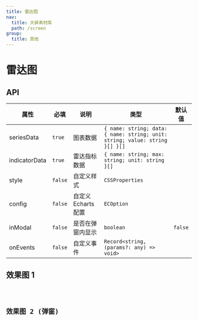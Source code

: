 ```yaml
---
title: 雷达图
nav:
  title: 大屏素材库
  path: /screen
group:
  title: 其他
---
```


# 雷达图

## API

| 属性 | 必填 | 说明 | 类型 | 默认值 |
| --- | --- | --- | --- | --- |
| seriesData | `true` | 图表数据 | `{ name: string; data: { name: string; unit: string; value: string }[] }[]` |  |
| indicatorData | `true` | 雷达指标数据 | `{ name: string; max: string; unit: string }[]` |  |
| style | `false` | 自定义样式 | `CSSProperties` |  |
| config | `false` | 自定义 Echarts 配置 | `ECOption` |  |
| inModal | `false` | 是否在弹窗内显示 | `boolean` | `false` |
| onEvents | `false` | 自定义事件 | `Record<string, (params?: any) => void>` |  |

## 效果图 1

<code src="../../../example/RadarDemo/demo1.tsx" background="#040727">

## 效果图 2 (弹窗)

<code src="../../../example/RadarDemo/demo2.tsx" background="#040727">
